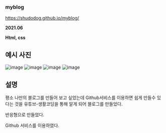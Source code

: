 ### myblog
https://shudodog.github.io/myblog/

**2021.06**

**Html, css**

## 예시 사진
![image](https://user-images.githubusercontent.com/76150392/130787929-701038d9-2d1f-41c6-9a2b-c9f72bccba15.png)
![image](https://user-images.githubusercontent.com/76150392/130787966-032e4cdd-c7ef-496c-9930-d5cbb0740a13.png)
![image](https://user-images.githubusercontent.com/76150392/130788014-8d379e82-9b2d-4bb6-bbaa-34b34d4d3777.png)
![image](https://user-images.githubusercontent.com/76150392/130788119-dd10180d-7584-4077-b3b5-f88b3f5f3481.png)



## 설명
평소 나만의 블로그를 만들어 보고 싶었는데 Github서비스를 이용하면 쉽게 만들수 있다는 것을 유튜브-생활코딩을 통해 알게 되어 블로그를 만들었다.

반응형으로 만들었다.

Github 서비스를 이용하였다.

